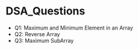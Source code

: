 # DSA_Questions
- Q1: Maximum and Minimum Element in an Array
- Q2: Reverse Array
- Q3: Maximum SubArray